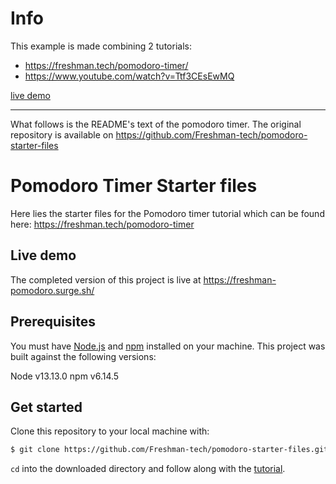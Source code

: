 # Info
This example is made combining 2 tutorials:
- https://freshman.tech/pomodoro-timer/
- https://www.youtube.com/watch?v=Ttf3CEsEwMQ

[live demo](https://bermarte.github.io/pomofocus/tutorial/index.html)

---

What follows is the README's text of the pomodoro timer.
The original repository is available on https://github.com/Freshman-tech/pomodoro-starter-files

# Pomodoro Timer Starter files

Here lies the starter files for the Pomodoro timer tutorial which can be found
here: https://freshman.tech/pomodoro-timer

## Live demo

The completed version of this project is live at
https://freshman-pomodoro.surge.sh/

## Prerequisites

You must have [Node.js](https://nodejs.org/en/download/) and
[npm](https://www.npmjs.com/get-npm) installed on your machine. This project was
built against the following versions:

Node v13.13.0
npm v6.14.5

## Get started

Clone this repository to your local machine with:

```bash
$ git clone https://github.com/Freshman-tech/pomodoro-starter-files.git
```

`cd` into the downloaded directory and follow along with the
[tutorial](https://freshman.tech/pomodoro-timer/).
